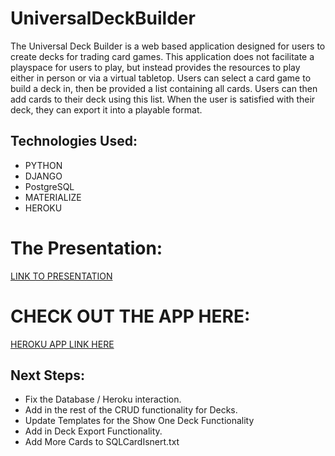 # UniversalDeckBuilder
The Universal Deck Builder is a web based application designed for users to create decks for trading card games. This application does not facilitate a playspace for users to play, but instead provides the resources to play either in person or via a virtual tabletop. 
Users can select a card game to build a deck in, then be provided a list containing all cards. Users can then add cards to their deck using this list. 
When the user is satisfied with their deck, they can export it into a playable format.

## Technologies Used: 
* PYTHON
* DJANGO
* PostgreSQL
* MATERIALIZE
* HEROKU

# The Presentation:
[LINK TO PRESENTATION](https://docs.google.com/presentation/d/1Myn0NYwYELFGLkgNxVMBtCZHEQkF_n7LBEXM-UsJEh8/edit?usp=sharing)

# CHECK OUT THE APP HERE:
[HEROKU APP LINK HERE](https://oandasanuniversaldeckbuilder.heroku.com)

## Next Steps:

* Fix the Database / Heroku interaction.
* Add in the rest of the CRUD functionality for Decks.
* Update Templates for the Show One Deck Functionality
* Add in Deck Export Functionality.
* Add More Cards to SQLCardIsnert.txt